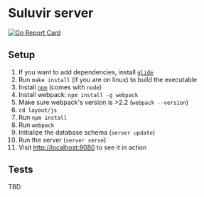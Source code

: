 # Suluvir server

[![Go Report Card](https://goreportcard.com/badge/github.com/suluvir/server)](https://goreportcard.com/report/github.com/suluvir/server)

## Setup

1. If you want to add dependencies, install [`glide`](https://glide.sh)
1. Run `make install` (if you are on linux) to build the executable
1. Install [`npm`](https://nodejs.org/en/download/) (comes with `node`)
1. Install webpack: `npm install -g webpack`
1. Make sure webpack's version is >2.2 (`webpack --version`)
1. `cd layout/js`
1. Run `npm install`
1. Run `webpack`
1. Initialize the database schema (`server update`)
1. Run the server (`server serve`)
1. Visit [http://localhost:8080](http://localhost:8080) to see it in action

## Tests

TBD

